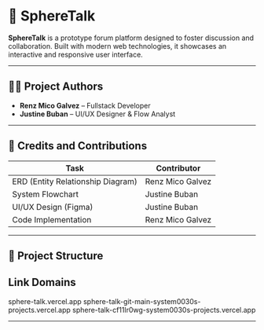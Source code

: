 # 🧿 SphereTalk

**SphereTalk** is a prototype forum platform designed to foster discussion and collaboration. Built with modern web technologies, it showcases an interactive and responsive user interface.

---

## 👨‍💻 Project Authors

- **Renz Mico Galvez** – Fullstack Developer  
- **Justine Buban** – UI/UX Designer & Flow Analyst

---

## 📌 Credits and Contributions

| Task                              | Contributor         |
|-----------------------------------|---------------------|
| ERD (Entity Relationship Diagram) | Renz Mico Galvez    |
| System Flowchart                  | Justine Buban       |
| UI/UX Design (Figma)              | Justine Buban       |
| Code Implementation               | Renz Mico Galvez    |

---

## 📂 Project Structure

## Link Domains

sphere-talk.vercel.app
sphere-talk-git-main-system0030s-projects.vercel.app
sphere-talk-cf11lr0wg-system0030s-projects.vercel.app

---
